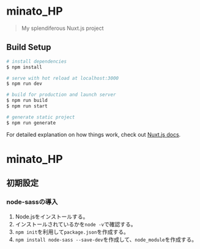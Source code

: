 # minato_HP

> My splendiferous Nuxt.js project

## Build Setup

```bash
# install dependencies
$ npm install

# serve with hot reload at localhost:3000
$ npm run dev

# build for production and launch server
$ npm run build
$ npm run start

# generate static project
$ npm run generate
```

For detailed explanation on how things work, check out [Nuxt.js docs](https://nuxtjs.org).
# minato_HP

## 初期設定
### node-sassの導入
1. Node.jsをインストールする。
2. インストールされているかを`node -v`で確認する。
3. `npm init`を利用して`package.json`を作成する。
4. `npm install node-sass --save-dev`を作成して、`node_module`を作成する。
